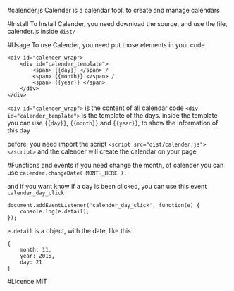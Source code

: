 #calender.js
Calender is a calendar tool, to create and manage calendars

#Install
To Install Calender, you need download the source, and use the file, calender.js inside ```dist/```

#Usage
To use Calender, you need put those elements in your code
```
<div id="calender_wrap">
	<div id="calender_template">
		<span> {{day}} </span> /
		<span> {{month}} </span> / 
		<span> {{year}} </span>
	</div>
</div>
```

```<div id="calender_wrap">``` is the content of all calendar code
```<div id="calender_template">``` is the template of the days.
inside the template you can use ```{{day}}```, ```{{month}}``` and ```{{year}}```, to show the information of this day

before, you need import the script
```<script src="dist/calender.js"></script>```
and the calender will create the calendar on your page

#Functions and events
if you need change the month, of calender
you can use ```calender.changeDate( MONTH_HERE );```

and if you want know if a day is been clicked, you can use this event ```calender_day_click```

```
document.addEventListener('calender_day_click', function(e) {
	console.log(e.detail);
});
```
```e.detail``` is a object, with the date, like this
```
{
	month: 11,
	year: 2015,
	day: 21	
}
```

#Licence
MIT
